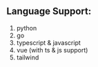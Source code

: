 ## Language Support: 
1. python
3. go 
2. typescript & javascript
4. vue (with ts & js support)
5. tailwind

